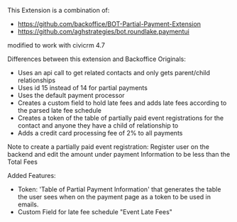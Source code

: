 This Extension is a combination of:

+ https://github.com/backoffice/BOT-Partial-Payment-Extension
+ https://github.com/aghstrategies/bot.roundlake.paymentui

modified to work with civicrm 4.7

Differences between this extension and Backoffice Originals:

+ Uses an api call to get related contacts and only gets parent/child relationships
+ Uses id 15 instead of 14 for partial payments
+ Uses the default payment processor
+ Creates a custom field to hold late fees and adds late fees according to the parsed late fee schedule
+ Creates a token of the table of partially paid event registrations for the contact and anyone they have a child of relationship to
+ Adds a credit card processing fee of 2% to all payments

Note to create a partially paid event registration: Register user on the backend and edit the amount under payment Information to be less than the Total Fees

Added Features:

+ Token: 'Table of Partial Payment Information' that generates the table the user sees when on the payment page as a token to be used in emails.
+ Custom Field for late fee schedule "Event Late Fees"
